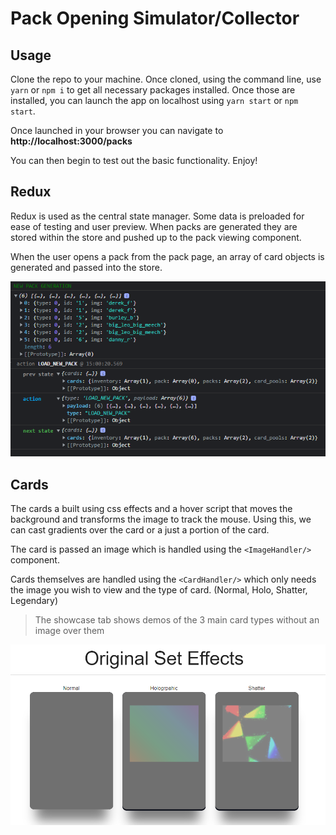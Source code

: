 # Pack Opening Simulator/Collector

## Usage

Clone the repo to your machine. Once cloned, using the command line, use `yarn` or `npm i` to get all necessary packages installed. Once those are installed, you can launch the app on localhost using 
`yarn start` or `npm start`.

Once launched in your browser you can navigate to <strong>http://localhost:3000/packs</strong>

You can then begin to test out the basic functionality. Enjoy!


## Redux

Redux is used as the central state manager. Some data is preloaded for ease of testing and user preview. When packs are generated they are stored within the store and pushed up to the pack viewing component. 

When the user opens a pack from the pack page, an array of card objects is generated and passed into the store.

![redux-log](https://github.com/SaxyN/card-collection/blob/master/src/assets/redux_log.PNG?raw=true)

## Cards

The cards a built using css effects and a hover script that moves the background and transforms the image to track the mouse. Using this, we can cast gradients over the card or a just a portion of the card. 

The card is passed an image which is handled using the `<ImageHandler/>` component. 

Cards themselves are handled using the `<CardHandler/>` which only needs the image you wish to view and the type of card. (Normal, Holo, Shatter, Legendary)

> The showcase tab shows demos of the 3 main card types without an image over them

![card-showcase](https://github.com/SaxyN/card-collection/blob/master/src/assets/card_demo.PNG?raw=true)